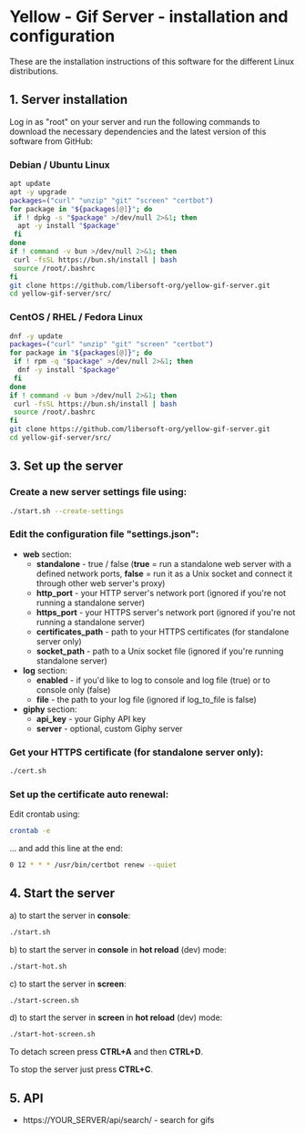 # Yellow - Gif Server - installation and configuration

These are the installation instructions of this software for the different Linux distributions.

## 1. Server installation

Log in as "root" on your server and run the following commands to download the necessary dependencies and the latest version of this software from GitHub:

### Debian / Ubuntu Linux

```sh
apt update
apt -y upgrade
packages=("curl" "unzip" "git" "screen" "certbot")
for package in "${packages[@]}"; do
 if ! dpkg -s "$package" >/dev/null 2>&1; then
  apt -y install "$package"
 fi
done
if ! command -v bun >/dev/null 2>&1; then
 curl -fsSL https://bun.sh/install | bash
 source /root/.bashrc
fi
git clone https://github.com/libersoft-org/yellow-gif-server.git
cd yellow-gif-server/src/
```

### CentOS / RHEL / Fedora Linux

```sh
dnf -y update
packages=("curl" "unzip" "git" "screen" "certbot")
for package in "${packages[@]}"; do
 if ! rpm -q "$package" >/dev/null 2>&1; then
  dnf -y install "$package"
 fi
done
if ! command -v bun >/dev/null 2>&1; then
 curl -fsSL https://bun.sh/install | bash
 source /root/.bashrc
fi
git clone https://github.com/libersoft-org/yellow-gif-server.git
cd yellow-gif-server/src/
```

## 3. Set up the server

### Create a new server settings file using:

```sh
./start.sh --create-settings
```

### Edit the configuration file "settings.json":

- **web** section:
  - **standalone** - true / false (**true** = run a standalone web server with a defined network ports, **false** = run it as a Unix socket and connect it through other web server's proxy)
  - **http_port** - your HTTP server's network port (ignored if you're not running a standalone server)
  - **https_port** - your HTTPS server's network port (ignored if you're not running a standalone server)
  - **certificates_path** - path to your HTTPS certificates (for standalone server only)
  - **socket_path** - path to a Unix socket file (ignored if you're running standalone server)
- **log** section:
  - **enabled** - if you'd like to log to console and log file (true) or to console only (false)
  - **file** - the path to your log file (ignored if log_to_file is false)
- **giphy** section:
  - **api_key** - your Giphy API key
  - **server** - optional, custom Giphy server

### Get your HTTPS certificate (for standalone server only):

```sh
./cert.sh
```

### Set up the certificate auto renewal:

Edit crontab using:

```sh
crontab -e
```

... and add this line at the end:

```sh
0 12 * * * /usr/bin/certbot renew --quiet
```

## 4. Start the server

a) to start the server in **console**:

```bash
./start.sh
```

b) to start the server in **console** in **hot reload** (dev) mode:

```bash
./start-hot.sh
```

c) to start the server in **screen**:

```bash
./start-screen.sh
```

d) to start the server in **screen** in **hot reload** (dev) mode:

```bash
./start-hot-screen.sh
```

To detach screen press **CTRL+A** and then **CTRL+D**.

To stop the server just press **CTRL+C**.

## 5. API

- https://YOUR_SERVER/api/search/ - search for gifs
